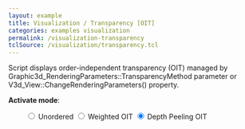 ```yaml
---
layout: example
title: Visualization / Transparency [OIT]
categories: examples visualization
permalink: /visualization-transparency
tclSource: /visualization/transparency.tcl
---
```


Script displays order-independent transparency (OIT) managed by Graphic3d_RenderingParameters::TransparencyMethod parameter or V3d_View::ChangeRenderingParameters() property.

**Activate mode**:

<div class="btn-group" data-toggle="buttons" style="margin-left: 35px">
  <label class="btn btn-primary">
    <input type="radio" name="options" id="occNoOitId"> Unordered
  </label>
  <label class="btn btn-primary">
    <input type="radio" name="options" id="occWeightedOitId"> Weighted OIT
  </label>
  <label class="btn btn-primary active">
    <input type="radio" name="options" id="occDepthPeelOitId" checked> Depth Peeling OIT
  </label>
</div>
<br>

<script>
document.getElementById ("occNoOitId").onchange = function()
{
  if (this.checked) { DRAWEXE.terminalPasteScript ("vrenderparams -oit off"); }
}
document.getElementById ("occWeightedOitId").onchange = function()
{
  if (this.checked) { DRAWEXE.terminalPasteScript ("vrenderparams -oit weight 0.0"); }
}
document.getElementById ("occDepthPeelOitId").onchange = function()
{
  if (this.checked) { DRAWEXE.terminalPasteScript ("vrenderparams -oit peeling 4"); }
}
</script>
